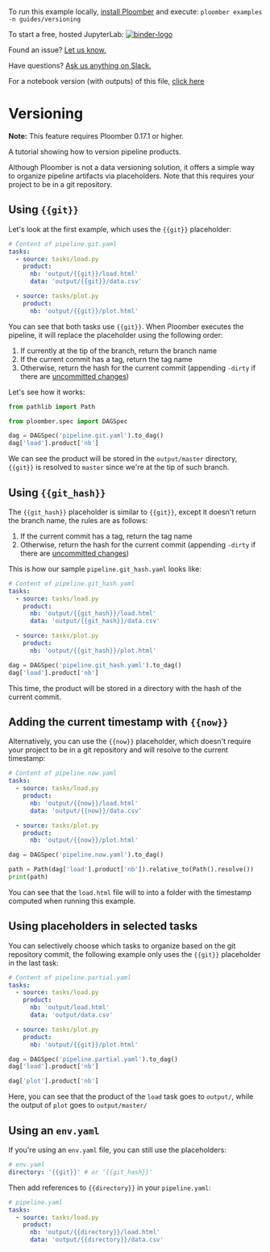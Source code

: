 <!-- start header -->
To run this example locally, [install Ploomber](https://docs.ploomber.io/en/latest/get-started/quick-start.html) and execute: `ploomber examples -n guides/versioning`

To start a free, hosted JupyterLab: [![binder-logo](https://binder.ploomber.io/badge_logo.svg)](https://binder.ploomber.io/v2/gh/ploomber/binder-env/main?urlpath=git-pull%3Frepo%3Dhttps%253A%252F%252Fgithub.com%252Fploomber%252Fprojects%26urlpath%3Dlab%252Ftree%252Fprojects%252Fguides/versioning%252FREADME.ipynb%26branch%3Dmaster)

Found an issue? [Let us know.](https://github.com/ploomber/projects/issues/new?title=guides/versioning%20issue)

Have questions? [Ask us anything on Slack.](https://ploomber.io/community/)

For a notebook version (with outputs) of this file, [click here](https://github.com/ploomber/projects/blob/master/guides/versioning/README.ipynb)
<!-- end header -->



# Versioning

**Note:** This feature requires Ploomber 0.17.1 or higher.

<!-- start description -->
A tutorial showing how to version pipeline products.
<!-- end description -->

Although Ploomber is not a data versioning solution, it offers a simple way to organize pipeline artifacts via placeholders. Note that this requires your project to be in a git repository.


## Using `{{git}}`

Let's look at the first example, which uses the `{{git}}` placeholder:

<!-- #md -->
```yaml
# Content of pipeline.git.yaml
tasks:
  - source: tasks/load.py
    product:
      nb: 'output/{{git}}/load.html'
      data: 'output/{{git}}/data.csv'

  - source: tasks/plot.py
    product:
      nb: 'output/{{git}}/plot.html'
```
<!-- #endmd -->

You can see that both tasks use `{{git}}`. When Ploomber executes the pipeline, it will replace the placeholder using the following order:

1. If currently at the tip of the branch, return the branch name
2. If the current commit has a tag, return the tag name
3. Otherwise, return the hash for the current commit (appending `-dirty` if there are [uncommitted changes](https://mirrors.edge.kernel.org/pub/software/scm/git/docs/gitglossary.html#def_dirty))

Let's see how it works:

```python
from pathlib import Path

from ploomber.spec import DAGSpec
```

```python
dag = DAGSpec('pipeline.git.yaml').to_dag()
dag['load'].product['nb']
```

We can see the product will be stored in the `output/master` directory, `{{git}}` is resolved to `master` since we're at the tip of such branch.


## Using `{{git_hash}}`

The `{{git_hash}}` placeholder is similar to `{{git}}`, except it doesn't return the branch name, the rules are as follows:

1. If the current commit has a tag, return the tag name
2. Otherwise, return the hash for the current commit (appending `-dirty` if there are [uncommitted changes](https://mirrors.edge.kernel.org/pub/software/scm/git/docs/gitglossary.html#def_dirty))

This is how our sample `pipeline.git_hash.yaml` looks like:

<!-- #md -->
```yaml
# Content of pipeline.git_hash.yaml
tasks:
  - source: tasks/load.py
    product:
      nb: 'output/{{git_hash}}/load.html'
      data: 'output/{{git_hash}}/data.csv'

  - source: tasks/plot.py
    product:
      nb: 'output/{{git_hash}}/plot.html'
```
<!-- #endmd -->

```python
dag = DAGSpec('pipeline.git_hash.yaml').to_dag()
dag['load'].product['nb']
```

This time, the product will be stored in a directory with the hash of the current commit.


## Adding the current timestamp with `{{now}}`

Alternatively, you can use the `{{now}}` placeholder, which doesn't require your project to be in a git repository and will resolve to the current timestamp:

<!-- #md -->
```yaml
# Content of pipeline.now.yaml
tasks:
  - source: tasks/load.py
    product:
      nb: 'output/{{now}}/load.html'
      data: 'output/{{now}}/data.csv'

  - source: tasks/plot.py
    product:
      nb: 'output/{{now}}/plot.html'
```
<!-- #endmd -->

```python
dag = DAGSpec('pipeline.now.yaml').to_dag()

path = Path(dag['load'].product['nb']).relative_to(Path().resolve())
print(path)
```

You can see that the `load.html` file will to into a folder with the timestamp computed when running this example.


## Using placeholders in selected tasks

You can selectively choose which tasks to organize based on the git repository commit, the following example only uses the `{{git}}` placeholder in the last task:

<!-- #md -->
```yaml
# Content of pipeline.partial.yaml
tasks:
  - source: tasks/load.py
    product:
      nb: 'output/load.html'
      data: 'output/data.csv'

  - source: tasks/plot.py
    product:
      nb: 'output/{{git}}/plot.html'
```
<!-- #endmd -->

```python
dag = DAGSpec('pipeline.partial.yaml').to_dag()
dag['load'].product['nb']
```

```python
dag['plot'].product['nb']
```

Here, you can see that the product of the `load` task goes to `output/`, while the output of `plot` goes to `output/master/`


## Using an `env.yaml`

If you're using an `env.yaml` file, you can still use the placeholders:

```yaml
# env.yaml
directory: '{{git}}' # or '{{git_hash}}'
```

Then add references to `{{directory}}` in your `pipeline.yaml`:

```yaml
# pipeline.yaml
tasks:
  - source: tasks/load.py
    product:
      nb: 'output/{{directory}}/load.html'
      data: 'output/{{directory}}/data.csv'
```
